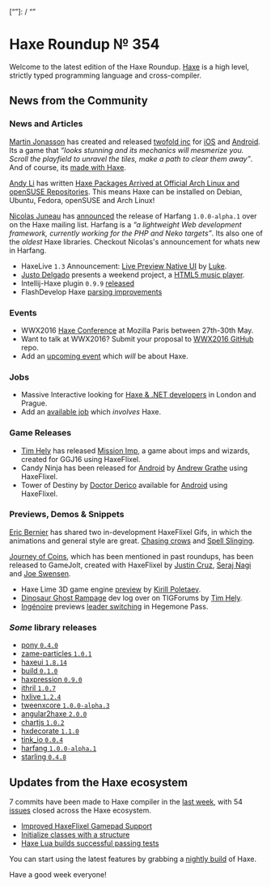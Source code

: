 [_template]: ../templates/roundup.html
[date]: / "2016-02-03 09:54:00"
[modified]: / "2015-02-03 09:54:00"
[published]: / "2015-02-03 09:54:00"
[“”]: / “”

# Haxe Roundup № 354

Welcome to the latest edition of the Haxe Roundup. [Haxe](http://haxe.org/?utm_source=haxe.io) is a high level, strictly typed programming language and cross-compiler.

## News from the Community

### News and Articles

[Martin Jonasson][tw1] has created and released
[twofold inc][l1] for [iOS][l2] and [Android][l3].
Its a game that _“looks stunning and its mechanics will mesmerize you. Scroll the playfield to unravel the tiles, make a path to clear them away”_. And of course, its [made with Haxe][l4].

[Andy Li][tw2] has written [Haxe Packages Arrived at Official Arch Linux and openSUSE Repositories][l5]. This means Haxe can be installed on Debian, Ubuntu, Fedora, openSUSE and Arch Linux!

[Nicolas Juneau][gh1] has [announced][l15] the 
release of Harfang `1.0.0-alpha.1` over on the Haxe mailing list. Harfang is a _“a lightweight Web development framework, currently working for the PHP and Neko targets”_. Its also one of the 
_oldest_ Haxe libraries. Checkout Nicolas's 
announcement for whats new in Harfang.

- HaxeLive `1.3` Announcement: [Live Preview Native UI][l14] by [Luke][tw10].
- [Justo Delgado][tw12] presents a weekend project, a [HTML5 music player][l17].
- Intellij-Haxe plugin `0.9.9` [released](https://github.com/TiVo/intellij-haxe/releases/tag/0.9.9)
- FlashDevelop Haxe [parsing improvements](https://github.com/fdorg/flashdevelop/pull/1068)

### Events

- WWX2016 [Haxe Conference](https://github.com/silexlabs/wwx2016) at Mozilla Paris between 27th-30th May.
- Want to talk at WWX2016? Submit your proposal to [WWX2016 GitHub](https://github.com/silexlabs/wwx2016/#talks-workshops-hackathons) repo.
-	Add an [upcoming event](https://github.com/skial/haxe.io/labels/events) which _will_ be about Haxe.

### Jobs

- Massive Interactive looking for [Haxe & .NET developers](https://groups.google.com/forum/#!msg/haxelang/rofptaPdRQg/fk661KE3CQAJ) in London and Prague.
- Add an [available job](https://github.com/skial/haxe.io/labels/jobs) which _involves_ Haxe.

### Game Releases

- [Tim Hely][tw4] has released [Mission Imp][l8], a game about imps and wizards, created for GGJ16 using HaxeFlixel.
- Candy Ninja has been released for [Android][l9] by [Andrew Grathe][tw5] using HaxeFlixel.
- Tower of Destiny by [Doctor Derico][tw11] available for [Android][l16] using HaxeFlixel.

### Previews, Demos & Snippets

[Eric Bernier][tw6] has shared two in-development
HaxeFlixel Gifs, in which the animations and 
general style are great. [Chasing crows][l10] and
[Spell Slinging][l11].

[Journey of Coins][l13], which has been mentioned in past roundups, has been released to GameJolt, created with HaxeFlixel by [Justin Cruz][tw8], [Seraj Nagi][tw9] and [Joe Swensen][bc1].

- Haxe Lime 3D game engine [preview][l6] by [Kirill Poletaev][tw3].
- [Dinosaur Ghost Rampage][l7] dev log over on TIGForums by [Tim Hely][tw4].
- [Ingénoire][tw7] previews [leader switching][l12] in Hegemone Pass.

### *Some* library releases

- [pony `0.4.0`](http://lib.haxe.org/p/pony)
- [zame-particles `1.0.1`](http://lib.haxe.org/p/zame-particles)
- [haxeui `1.8.14`](http://lib.haxe.org/p/haxeui)
- [build `0.1.0`](http://lib.haxe.org/p/build)
- [haxpression `0.9.0`](http://lib.haxe.org/p/haxpression)
- [ithril `1.0.7`](http://lib.haxe.org/p/ithril)
- [hxlive `1.2.4`](http://lib.haxe.org/p/hxlive)
- [tweenxcore `1.0.0-alpha.3`](http://lib.haxe.org/p/tweenxcore)
- [angular2haxe `2.0.0`](https://github.com/nweedon/angular2haxe/tree/rewrite-with-hxdecorate)
- [chartjs `1.0.2`](http://lib.haxe.org/p/chartjs)
- [hxdecorate `1.1.0`](https://github.com/nweedon/hxdecorate/releases/tag/1.1.0)
- [tink_io `0.0.4`](http://lib.haxe.org/p/tink_io)
- [harfang `1.0.0-alpha.1`](http://lib.haxe.org/p/harfang)
- [starling `0.4.8`](http://lib.haxe.org/p/starling)

## Updates from the Haxe ecosystem

7 commits have been made to Haxe compiler in the [last week], with 54 [issues] closed across the Haxe ecosystem.

- [Improved HaxeFlixel Gamepad Support](https://github.com/HaxeFlixel/flixel/pull/1715)
- [Initialize classes with a structure](https://github.com/HaxeFoundation/haxe/issues/4526#issuecomment-179284214)
- [Haxe Lua builds successful passing tests](https://github.com/jdonaldson/haxe/commit/6649a15062fcc4b4f8969c726f8c76371e1a1b95#commitcomment-15903096)

You can start using the latest features by grabbing a [nightly build] of Haxe.

Have a good week everyone!

[last week]: https://github.com/issues?utf8=%E2%9C%93&q=closed%3A2016-02-02..2016-02-09+org%3Ahaxefoundation+is%3Aclosed+
[issues]: https://github.com/issues?utf8=%E2%9C%93&q=org%3Ahaxefoundation+org%3Aopenfl+org%3Asnowkit+org%3AKTXSoftware+org%3Ahaxeflixel+org%3Ahaxepunk+org%3Anmehost+org%3Ahaxeui+org%3Ahaxetink+is%3Aclosed+closed%3A2016-02-02..2016-02-09+
[nightly build]: http://build.haxe.org

[gh1]: https://github.com/njuneau "@njuneau"

[bc1]: https://jswensen.bandcamp.com/ "@jswensen"

[tw12]: https://twitter.com/jdbaudi "@jdbaudi"
[tw11]: https://twitter.com/DrDerico_ru "@DrDerico_ru"
[tw10]: https://twitter.com/tienery "@tienery"
[tw9]: https://twitter.com/NaxeCode "@NaxeCode"
[tw8]: https://twitter.com/JuiceBoos "@JuiceBoos"
[tw7]: https://twitter.com/ingenoire "@ingenoire"
[tw6]: https://twitter.com/ericmbernier "@ericmbernier"
[tw5]: https://twitter.com/agrothe "@agrothe"
[tw4]: https://twitter.com/SeiferTim "@SeiferTim"
[tw3]: https://twitter.com/kircode "@kircode"
[tw2]: https://twitter.com/andy_li "@andy_li"
[tw1]: https://twitter.com/grapefrukt/ "@grapefrukt"

[l17]: https://groups.google.com/forum/#!msg/haxelang/5bViIOBmKkQ/kOyuf3pVDQAJ "Presenting a weekend project: A HTML5 music player"
[l16]: https://play.google.com/store/apps/details?id=com.drderico.towerd "Tower of Destiny on the Play Store"
[l15]: https://groups.google.com/forum/#!topic/haxelang/Xsf94bVntHE "Harfang 1.0.0-alpha.1 release"
[l14]: http://www.colour-id.co.uk/news/haxelive-13-announcement-live-preview-native-ui "HaxeLive 1.3 Announcement - Live Preview Native UI"
[l13]: http://gamejolt.com/games/journey-of-coins/124226 "Journey of Coins on GameJolt"
[l12]: https://twitter.com/ingenoire/status/696091468382003200 "Leader Switching in Hegemone Pass"
[l11]: https://twitter.com/ericmbernier/status/696027485872517120 "Spell slinging"
[l10]: https://twitter.com/ericmbernier/status/695630925187706880 "Go away, crows!"
[l9]: https://play.google.com/store/apps/details?id=com.bordereastcreative.candyninjanightrunner "Candy Ninja on the Play Store"
[l8]: http://mission-imp.tims-world.com/ "Mission Imp"
[l7]: https://forums.tigsource.com/index.php?topic=52503.0 "Dinosaur Ghost Rampage on TIGForums"
[l6]: https://twitter.com/kircode/status/694617834589179904 "Haxe Lime 3D preview"
[l5]: http://blog.onthewings.net/2016/02/02/haxe_packages_arrived_at_official_arch_linux_and_opensuse_repos/ "Haxe Packages Arrived at Official Arch Linux and openSUSE Repositories"
[l4]: https://twitter.com/grapefrukt/status/694598022735515648 "Twofold Inc made with Haxe"
[l3]: https://play.google.com/store/apps/details?id=com.grapefrukt.games.twofold "Twofold Inc on the Play Store"
[l2]: https://itunes.apple.com/us/app/twofold-inc./id1042322028?ls=1&mt=8 "Twofold Inc on the App Store"
[l1]: http://twofoldinc.com/ "Twofold Inc"

